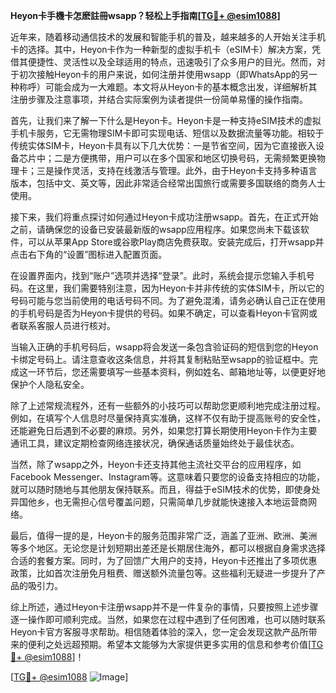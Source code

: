 **Heyon卡手機卡怎麽註冊wsapp？轻松上手指南[[TG💪+ @esim1088](https://t.me/s/esim1088)]**

近年来，随着移动通信技术的发展和智能手机的普及，越来越多的人开始关注手机卡的选择。其中，Heyon卡作为一种新型的虚拟手机卡（eSIM卡）解决方案，凭借其便捷性、灵活性以及全球适用的特点，迅速吸引了众多用户的目光。然而，对于初次接触Heyon卡的用户来说，如何注册并使用wsapp（即WhatsApp的另一种称呼）可能会成为一大难题。本文将从Heyon卡的基本概念出发，详细解析其注册步骤及注意事项，并结合实际案例为读者提供一份简单易懂的操作指南。

首先，让我们来了解一下什么是Heyon卡。Heyon卡是一种支持eSIM技术的虚拟手机卡服务，它无需物理SIM卡即可实现电话、短信以及数据流量等功能。相较于传统实体SIM卡，Heyon卡具有以下几大优势：一是节省空间，因为它直接嵌入设备芯片中；二是方便携带，用户可以在多个国家和地区切换号码，无需频繁更换物理卡；三是操作灵活，支持在线激活与管理。此外，由于Heyon卡支持多种语言版本，包括中文、英文等，因此非常适合经常出国旅行或需要多国联络的商务人士使用。

接下来，我们将重点探讨如何通过Heyon卡成功注册wsapp。首先，在正式开始之前，请确保您的设备已安装最新版的wsapp应用程序。如果您尚未下载该软件，可以从苹果App Store或谷歌Play商店免费获取。安装完成后，打开wsapp并点击右下角的“设置”图标进入配置页面。

在设置界面内，找到“账户”选项并选择“登录”。此时，系统会提示您输入手机号码。在这里，我们需要特别注意，因为Heyon卡并非传统的实体SIM卡，所以它的号码可能与您当前使用的电话号码不同。为了避免混淆，请务必确认自己正在使用的手机号码是否为Heyon卡提供的号码。如果不确定，可以查看Heyon卡官网或者联系客服人员进行核对。

当输入正确的手机号码后，wsapp将会发送一条包含验证码的短信到您的Heyon卡绑定号码上。请注意查收这条信息，并将其复制粘贴至wsapp的验证框中。完成这一环节后，您还需要填写一些基本资料，例如姓名、邮箱地址等，以便更好地保护个人隐私安全。

除了上述常规流程外，还有一些额外的小技巧可以帮助您更顺利地完成注册过程。例如，在填写个人信息时尽量保持真实准确，这样不仅有助于提高账号的安全性，还能避免日后遇到不必要的麻烦。另外，如果您打算长期使用Heyon卡作为主要通讯工具，建议定期检查网络连接状况，确保通话质量始终处于最佳状态。

当然，除了wsapp之外，Heyon卡还支持其他主流社交平台的应用程序，如Facebook Messenger、Instagram等。这意味着只要您的设备支持相应的功能，就可以随时随地与其他朋友保持联系。而且，得益于eSIM技术的优势，即使身处异国他乡，也无需担心信号覆盖问题，只需简单几步就能快速接入本地运营商网络。

最后，值得一提的是，Heyon卡的服务范围非常广泛，涵盖了亚洲、欧洲、美洲等多个地区。无论您是计划短期出差还是长期居住海外，都可以根据自身需求选择合适的套餐方案。同时，为了回馈广大用户的支持，Heyon卡还推出了多项优惠政策，比如首次注册免月租费、赠送额外流量包等。这些福利无疑进一步提升了产品的吸引力。

综上所述，通过Heyon卡注册wsapp并不是一件复杂的事情，只要按照上述步骤逐一操作即可顺利完成。当然，如果您在过程中遇到了任何困难，也可以随时联系Heyon卡官方客服寻求帮助。相信随着体验的深入，您一定会发现这款产品所带来的便利之处远超预期。希望本文能够为大家提供更多实用的信息和参考价值[[TG💪+ @esim1088](https://t.me/s/esim1088)]！

[[TG💪+ @esim1088](https://t.me/s/esim1088) ![Image](https://i.postimg.cc/4NQfJmqS/Snipaste-2025-05-13-00-14-12.png)]